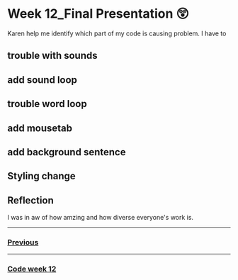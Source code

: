 # Week 12_Final Presentation :astonished:

Karen help me identify which part of my code is causing problem. I have to 

 

## trouble with sounds

## add sound loop

## trouble word loop

## add mousetab

## add background sentence

## Styling change

## Reflection



I was in aw of how amzing and how diverse everyone's work is. 


-------------------------------------------------
### [Previous](https://github.com/napasornc/c0dew0rd/tree/master/week%2011) 
-------------------------------------------------
### [Code week 12]() 
